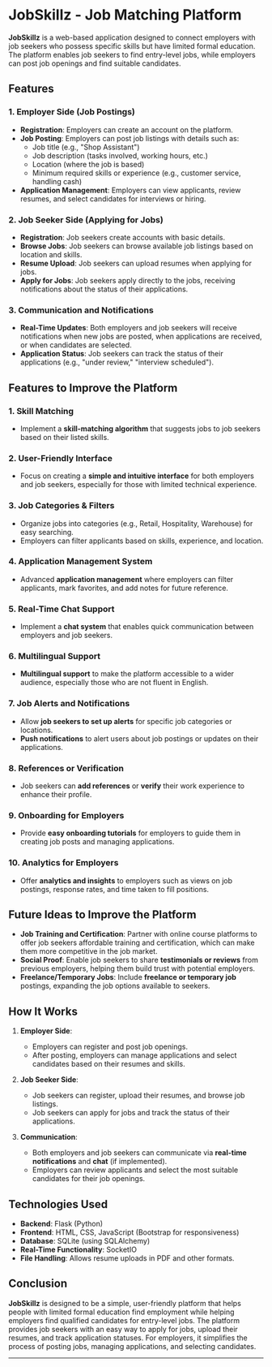 # JobSkillz - Job Matching Platform

**JobSkillz** is a web-based application designed to connect employers with job seekers who possess specific skills but have limited formal education. The platform enables job seekers to find entry-level jobs, while employers can post job openings and find suitable candidates.

## Features

### 1. **Employer Side (Job Postings)**
- **Registration**: Employers can create an account on the platform.
- **Job Posting**: Employers can post job listings with details such as:
  - Job title (e.g., "Shop Assistant")
  - Job description (tasks involved, working hours, etc.)
  - Location (where the job is based)
  - Minimum required skills or experience (e.g., customer service, handling cash)
- **Application Management**: Employers can view applicants, review resumes, and select candidates for interviews or hiring.

### 2. **Job Seeker Side (Applying for Jobs)**
- **Registration**: Job seekers create accounts with basic details.
- **Browse Jobs**: Job seekers can browse available job listings based on location and skills.
- **Resume Upload**: Job seekers can upload resumes when applying for jobs.
- **Apply for Jobs**: Job seekers apply directly to the jobs, receiving notifications about the status of their applications.

### 3. **Communication and Notifications**
- **Real-Time Updates**: Both employers and job seekers will receive notifications when new jobs are posted, when applications are received, or when candidates are selected.
- **Application Status**: Job seekers can track the status of their applications (e.g., "under review," "interview scheduled").

## Features to Improve the Platform

### 1. **Skill Matching**
- Implement a **skill-matching algorithm** that suggests jobs to job seekers based on their listed skills.

### 2. **User-Friendly Interface**
- Focus on creating a **simple and intuitive interface** for both employers and job seekers, especially for those with limited technical experience.

### 3. **Job Categories & Filters**
- Organize jobs into categories (e.g., Retail, Hospitality, Warehouse) for easy searching.
- Employers can filter applicants based on skills, experience, and location.

### 4. **Application Management System**
- Advanced **application management** where employers can filter applicants, mark favorites, and add notes for future reference.

### 5. **Real-Time Chat Support**
- Implement a **chat system** that enables quick communication between employers and job seekers.

### 6. **Multilingual Support**
- **Multilingual support** to make the platform accessible to a wider audience, especially those who are not fluent in English.

### 7. **Job Alerts and Notifications**
- Allow **job seekers to set up alerts** for specific job categories or locations.
- **Push notifications** to alert users about job postings or updates on their applications.

### 8. **References or Verification**
- Job seekers can **add references** or **verify** their work experience to enhance their profile.

### 9. **Onboarding for Employers**
- Provide **easy onboarding tutorials** for employers to guide them in creating job posts and managing applications.

### 10. **Analytics for Employers**
- Offer **analytics and insights** to employers such as views on job postings, response rates, and time taken to fill positions.

## Future Ideas to Improve the Platform

- **Job Training and Certification**: Partner with online course platforms to offer job seekers affordable training and certification, which can make them more competitive in the job market.
- **Social Proof**: Enable job seekers to share **testimonials or reviews** from previous employers, helping them build trust with potential employers.
- **Freelance/Temporary Jobs**: Include **freelance or temporary job** postings, expanding the job options available to seekers.

## How It Works

1. **Employer Side**:
   - Employers can register and post job openings.
   - After posting, employers can manage applications and select candidates based on their resumes and skills.

2. **Job Seeker Side**:
   - Job seekers can register, upload their resumes, and browse job listings.
   - Job seekers can apply for jobs and track the status of their applications.

3. **Communication**:
   - Both employers and job seekers can communicate via **real-time notifications** and **chat** (if implemented).
   - Employers can review applicants and select the most suitable candidates for their job openings.

## Technologies Used

- **Backend**: Flask (Python)
- **Frontend**: HTML, CSS, JavaScript (Bootstrap for responsiveness)
- **Database**: SQLite (using SQLAlchemy)
- **Real-Time Functionality**: SocketIO
- **File Handling**: Allows resume uploads in PDF and other formats.

## Conclusion

**JobSkillz** is designed to be a simple, user-friendly platform that helps people with limited formal education find employment while helping employers find qualified candidates for entry-level jobs. The platform provides job seekers with an easy way to apply for jobs, upload their resumes, and track application statuses. For employers, it simplifies the process of posting jobs, managing applications, and selecting candidates.

---
<!--
Create a New Branch (optional but recommended):

It's a good practice to work on a separate branch instead of directly on the main branch. This keeps things organized, especially if you're working with others or on multiple features.
bash
Copy
git checkout -b feature-branch-name
Replace feature-branch-name with a name related to the feature you are working on, like job-posting-feature or user-authentication.
-->
